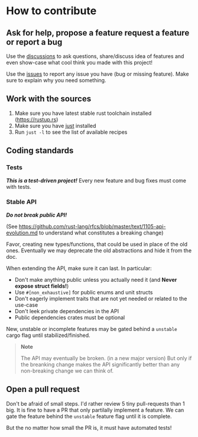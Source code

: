# How to contribute

## Ask for help, propose a feature request a feature or report a bug

Use the [discussions](https://github.com/jcornaz/beancount-parser-2/discussions) to ask questions, share/discuss idea of features and even show-case what cool think you made with this project!

Use the [issues](https://github.com/jcornaz/beancount-parser-2/issues) to report any issue you have (bug or missing feature). Make sure to explain why you need something.


## Work with the sources

1. Make sure you have latest stable rust toolchain installed (https://rustup.rs)
2. Make sure you have [just](https://just.systems/man/en/chapter_4.html) installed
3. Run `just -l` to see the list of available recipes

## Coding standards

### Tests

***This is a test-driven project!*** Every new feature and bug fixes must come with tests.

### Stable API

***Do not break public API!***

(See https://github.com/rust-lang/rfcs/blob/master/text/1105-api-evolution.md to understand what constitutes a breaking change)

Favor, creating new types/functions, that could be used in place of the old ones.
Eventually we may deprecate the old abstractions and hide it from the doc.

When extending the API, make sure it can last. In particular:
* Don't make anything public unless you actually need it (and **Never expose struct fields!**)
* Use `#[non_exhaustive]` for public enums and unit structs
* Don't eagerly implement traits that are not yet needed or related to the use-case
* Don't leek private dependencies in the API
* Public dependencies crates must be optional

New, unstable or incomplete features may be gated behind a `unstable` cargo flag until stabilized/finished.

> **Note**
>
> The API may eventually be broken. (in a new major version)
> But only if the breanking change makes the API significantly better than any non-breaking change we can think of.


## Open a pull request

Don't be afraid of small steps. I'd rather review 5 tiny pull-requests than 1 big. It is fine to have a PR that only partilally implement a feature. We can gate the feature behind the `unstable` feature flag until it is complete.

But the no matter how small the PR is, it must have automated tests!
